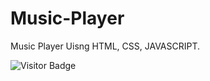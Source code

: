 # Music-Player
Music Player Uisng HTML, CSS, JAVASCRIPT.

<img alt="Visitor Badge" src="https://visitor-badge.feriirawann.repl.co?username=suryask27&repo=Music-Player&label=VISITS&style=plastic&color=%23457BFF&contentType=svg">
